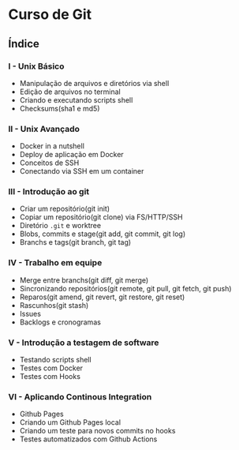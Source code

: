 # Curso de Git
## Índice
### I - Unix Básico
 - Manipulação de arquivos e diretórios via shell
 - Edição de arquivos no terminal
 - Criando e executando scripts shell
 - Checksums(sha1 e md5)
### II - Unix Avançado
 - Docker in a nutshell
 - Deploy de aplicação em Docker
 - Conceitos de SSH
 - Conectando via SSH em um container
### III - Introdução ao git
 - Criar um repositório(git init)
 - Copiar um repositório(git clone) via FS/HTTP/SSH
 - Diretório `.git` e worktree
 - Blobs, commits e stage(git add, git commit, git log)
 - Branchs e tags(git branch, git tag)
### IV - Trabalho em equipe
 - Merge entre branchs(git diff, git merge)
 - Sincronizando repositórios(git remote, git pull, git fetch, git push)
 - Reparos(git amend, git revert, git restore, git reset)
 - Rascunhos(git stash)
 - Issues
 - Backlogs e cronogramas
### V - Introdução a testagem de software
 - Testando scripts shell
 - Testes com Docker
 - Testes com Hooks
### VI - Aplicando Continous Integration
 - Github Pages
 - Criando um Github Pages local
 - Criando um teste para novos commits no hooks
 - Testes automatizados com Github Actions
